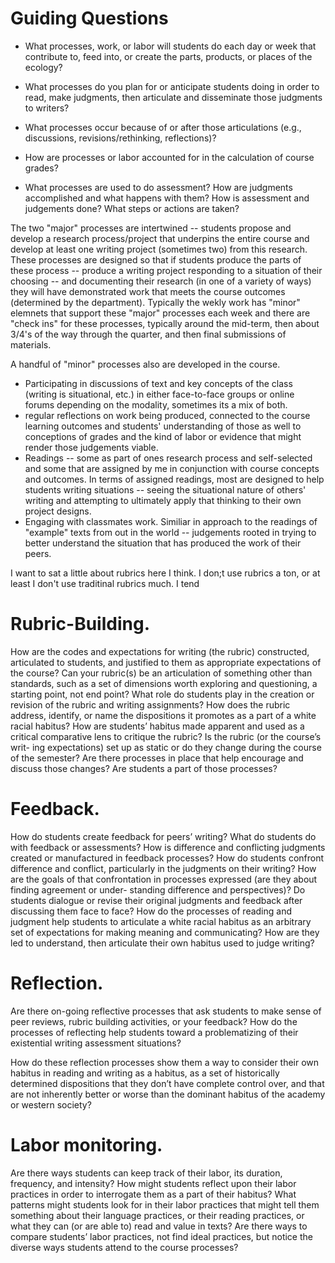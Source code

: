# Guiding Questions

* What processes, work, or labor will students do each day or week that contribute to, feed into, or create the parts, products, or places of the ecology?

* What processes do you plan for or anticipate students doing in order to read, make judgments, then articulate and disseminate those judgments to writers?

* What processes occur because of or after those articulations (e.g., discussions, revisions/rethinking, reflections)?

* How are processes or labor accounted for in the calculation of course grades?

* What processes are used to do assessment? How are judgments accomplished and what happens with them? How is assessment and judgements done? What steps or actions are taken?

The two "major" processes are intertwined -- students propose and develop a research process/project that underpins the entire course and develop at least one writing project (sometimes two) from this research. These processes are designed so that if students produce the parts of these process -- produce a writing project responding to a situation of their choosing -- and documenting their research (in one of a variety of ways) they will have demonstrated work that meets the course outcomes (determined by the department). Typically the wekly work has "minor" elemnets that support these "major" processes each week and there are "check ins" for these processes, typically around the mid-term, then about 3/4's of the way through the quarter, and then final submissions of materials.

A handful of "minor" processes also are developed in the course.

* Participating in discussions of text and key concepts of the class (writing is situational, etc.) in either face-to-face groups or online forums depending on the modality, sometimes its a mix of both.
* regular reflections on work being produced, connected to the course learning outcomes and students' understanding of those as well to conceptions of grades and the kind of labor or evidence that might render those judgements viable.
* Readings -- some as part of ones research process and self-selected and some that are assigned by me in conjunction with course concepts and outcomes. In terms of assigned readings, most are designed to help students writing situations -- seeing the situational nature of others' writing and attempting to ultimately apply that thinking to their own project designs.
* Engaging with classmates work. Similiar in approach to the readings of "example" texts from out in the world -- judgements rooted in trying to better understand the situation that has produced the work of their peers.

I want to sat a little about rubrics here I think. I don;t use rubrics a ton, or at least I don't use traditinal rubrics much. I tend

# Rubric-Building.

How are the codes and expectations for writing (the rubric) constructed, articulated to students, and justified to them as appropriate expectations of the course? Can your rubric(s) be an articulation of something other than standards, such as a set of dimensions worth exploring and questioning, a starting point, not end point? What role do students play in the creation or revision of the rubric and writing assignments? How does the rubric address, identify, or name the dispositions it promotes as a part of a white racial habitus? How are students’ habitus made apparent and used as a critical comparative lens to critique the rubric? Is the rubric (or the course’s writ- ing expectations) set up as static or do they change during the course of the semester? Are there processes in place that help encourage and discuss those changes? Are students a part of those processes?

# Feedback.

How do students create feedback for peers’ writing? What do students do with feedback or assessments? How is difference and conflicting judgments created or manufactured in feedback processes? How do students confront difference and conflict, particularly in the judgments on their writing? How are the goals of that confrontation in processes expressed (are they about finding agreement or under- standing difference and perspectives)? Do students dialogue or revise their original judgments and feedback after discussing them face to face? How do the processes of reading and judgment help students to articulate a white racial habitus as an arbitrary set of expectations for making meaning and communicating? How are they led to understand, then articulate their own habitus used to judge writing?

# Reflection.

Are there on-going reflective processes that ask students to make sense of peer reviews, rubric building activities, or your feedback? How do the processes of reflecting help students toward a problematizing of their existential writing assessment situations?

How do these reflection processes show them a way to consider their own habitus in reading and writing as a habitus, as a set of historically determined dispositions that they don’t have complete control over, and that are not inherently better or worse than the dominant habitus of the academy or western society?

# Labor monitoring.

Are there ways students can keep track of their labor, its duration, frequency, and intensity? How might students reflect upon their labor practices in order to interrogate them as a part of their habitus? What patterns might students look for in their labor practices that might tell them something about their language practices, or their reading practices, or what they can (or are able to) read and value in texts? Are there ways to compare students’ labor practices, not find ideal practices, but notice the diverse ways students attend to the course processes?
